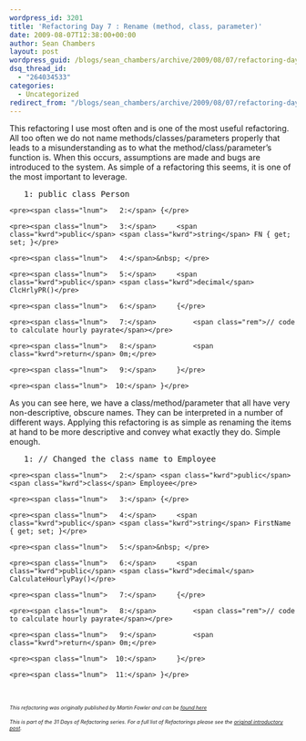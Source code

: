 ```yaml
---
wordpress_id: 3201
title: 'Refactoring Day 7 : Rename (method, class, parameter)'
date: 2009-08-07T12:38:00+00:00
author: Sean Chambers
layout: post
wordpress_guid: /blogs/sean_chambers/archive/2009/08/07/refactoring-day-7-rename-method-class-parameter.aspx
dsq_thread_id:
  - "264034533"
categories:
  - Uncategorized
redirect_from: "/blogs/sean_chambers/archive/2009/08/07/refactoring-day-7-rename-method-class-parameter.aspx/"
---
```

This refactoring I use most often and is one of the most useful refactoring. All too often we do not name methods/classes/parameters properly that leads to a misunderstanding as to what the method/class/parameter&rsquo;s function is. When this occurs, assumptions are made and bugs are introduced to the system. As simple of a refactoring this seems, it is one of the most important to leverage.

<div class="csharpcode-wrapper">
  <div class="csharpcode">
    <pre><span class="lnum">   1:</span> <span class="kwrd">public</span> <span class="kwrd">class</span> Person</pre>
    
    <pre><span class="lnum">   2:</span> {</pre>
    
    <pre><span class="lnum">   3:</span>     <span class="kwrd">public</span> <span class="kwrd">string</span> FN { get; set; }</pre>
    
    <pre><span class="lnum">   4:</span>&nbsp; </pre>
    
    <pre><span class="lnum">   5:</span>     <span class="kwrd">public</span> <span class="kwrd">decimal</span> ClcHrlyPR()</pre>
    
    <pre><span class="lnum">   6:</span>     {</pre>
    
    <pre><span class="lnum">   7:</span>         <span class="rem">// code to calculate hourly payrate</span></pre>
    
    <pre><span class="lnum">   8:</span>         <span class="kwrd">return</span> 0m;</pre>
    
    <pre><span class="lnum">   9:</span>     }</pre>
    
    <pre><span class="lnum">  10:</span> }</pre>
  </div>
</div>

As you can see here, we have a class/method/parameter that all have very non-descriptive, obscure names. They can be interpreted in a number of different ways. Applying this refactoring is as simple as renaming the items at hand to be more descriptive and convey what exactly they do. Simple enough.

<div class="csharpcode-wrapper">
  <div class="csharpcode">
    <pre><span class="lnum">   1:</span> <span class="rem">// Changed the class name to Employee</span></pre>
    
    <pre><span class="lnum">   2:</span> <span class="kwrd">public</span> <span class="kwrd">class</span> Employee</pre>
    
    <pre><span class="lnum">   3:</span> {</pre>
    
    <pre><span class="lnum">   4:</span>     <span class="kwrd">public</span> <span class="kwrd">string</span> FirstName { get; set; }</pre>
    
    <pre><span class="lnum">   5:</span>&nbsp; </pre>
    
    <pre><span class="lnum">   6:</span>     <span class="kwrd">public</span> <span class="kwrd">decimal</span> CalculateHourlyPay()</pre>
    
    <pre><span class="lnum">   7:</span>     {</pre>
    
    <pre><span class="lnum">   8:</span>         <span class="rem">// code to calculate hourly payrate</span></pre>
    
    <pre><span class="lnum">   9:</span>         <span class="kwrd">return</span> 0m;</pre>
    
    <pre><span class="lnum">  10:</span>     }</pre>
    
    <pre><span class="lnum">  11:</span> }</pre>
  </div>
</div>

&nbsp;

_<span style="font-size: xx-small">This refactoring was originally published by Martin Fowler and can be <a target="_blank" href="http://www.refactoring.com/catalog/renameMethod.html">found here</a></span>_

_<span style="font-size: xx-small">This is part of the 31 Days of Refactoring series. For a full list of Refactorings please see the <a target="_blank" href="/blogs/sean_chambers/archive/2009/08/01/31-days-of-refactoring.aspx">original introductory post</a>.</span>_